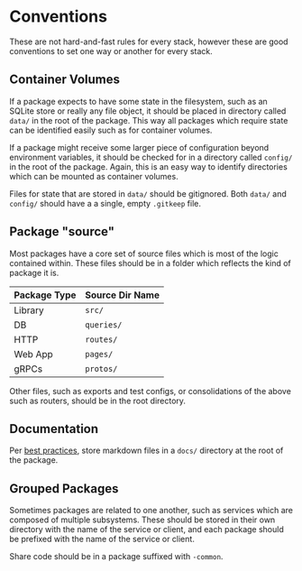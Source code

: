 # Conventions

These are not hard-and-fast rules for every stack, however these are good conventions to set one way or another for every stack.

## Container Volumes

If a package expects to have some state in the filesystem, such as an SQLite store or really any file object, it should be placed in directory called `data/` in the root of the package. This way all packages which require state can be identified easily such as for container volumes.

If a package might receive some larger piece of configuration beyond environment variables, it should be checked for in a directory called `config/` in the root of the package. Again, this is an easy way to identify directories which can be mounted as container volumes.

Files for state that are stored in `data/` should be gitignored. Both `data/` and `config/` should have a a single, empty `.gitkeep` file.

## Package "source"

Most packages have a core set of source files which is most of the logic contained within. These files should be in a folder which reflects the kind of package it is.

| Package Type | Source Dir Name |
| ------------ | --------------- |
| Library      | `src/`          |
| DB           | `queries/`      |
| HTTP         | `routes/`       |
| Web App      | `pages/`        |
| gRPCs        | `protos/`       |

Other files, such as exports and test configs, or consolidations of the above such as routers, should be in the root directory.

## Documentation

Per [best practices](./best-practices.md#document-technical-decisions-in-the-codebase), store markdown files in a `docs/` directory at the root of the package.

## Grouped Packages

Sometimes packages are related to one another, such as services which are composed of multiple subsystems. These should be stored in their own directory with the name of the service or client, and each package should be prefixed with the name of the service or client.

Share code should be in a package suffixed with `-common`.

